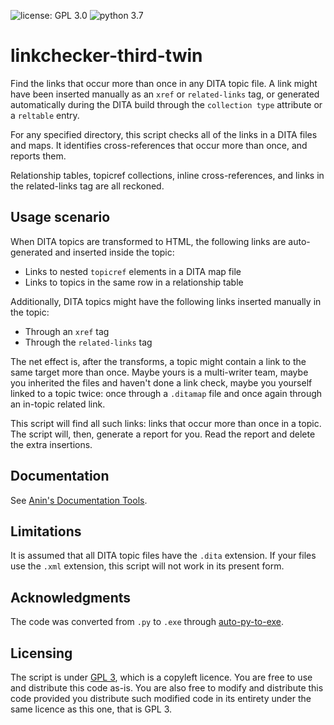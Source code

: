 ![license: GPL 3.0](https://img.shields.io/badge/license-GPL%203.0-lightgrey.svg)  ![python 3.7](https://img.shields.io/badge/python-3.7.0-blue.svg)

# linkchecker-third-twin

Find the links that occur more than once in  any DITA topic file. A link might have been inserted manually as an `xref` or `related-links` tag, or generated automatically during the DITA build through the `collection type` attribute or a `reltable` entry.

For any specified directory, this script checks all of the links in a DITA files and maps. It identifies cross-references that occur more than once, and reports them.  

Relationship tables, topicref collections, inline cross-references, and links in the related-links tag are all reckoned.

## Usage scenario

When DITA topics are transformed to HTML, the following links are auto-generated and inserted inside the topic:

- Links to nested `topicref` elements in a DITA map file
- Links to topics in the same row in a relationship table

Additionally, DITA topics might have the following links inserted manually in the topic:

- Through an `xref` tag
- Through the `related-links` tag

The net effect is, after the transforms, a topic might contain a link to the same target more than once. Maybe yours is a multi-writer team, maybe you inherited the files and haven't done a link check, maybe you yourself linked to a topic twice: once through a `.ditamap` file and once again through an in-topic related link.

This script will find all such links: links that occur more than once in a topic. The script will, then, generate a report for you. Read the report and delete the extra insertions.

## Documentation

See [Anin's Documentation Tools](https://doc-tools.readthedocs.io/en/latest/).
 
## Limitations

It is assumed that all DITA topic files have the `.dita` extension. If your files use the `.xml` extension, this script will not work in its present form.

## Acknowledgments

The code was converted from `.py` to `.exe` through [auto-py-to-exe](https://github.com/brentvollebregt/auto-py-to-exe).

## Licensing

The script is under [GPL 3](https://opensource.org/licenses/GPL-3.0), which is a copyleft licence. You are free to use and distribute this code as-is. You are also free to modify and distribute this code provided you distribute such modified code in its entirety under the same licence as this one, that is GPL 3.